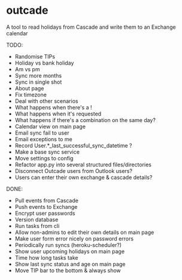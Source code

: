 outcade
=======

A tool to read holidays from Cascade and write them to an Exchange calendar


TODO:
 * Randomise TIPs
 * Holiday vs bank holiday
 * Am vs pm
 * Sync more months
 * Sync in single shot
 * About page
 * Fix timezone
 * Deal with other scenarios
  * What happens when there's a !
  * What happens when it's requested
  * What happens if there's a combination on the same day?
 * Calendar view on main page
 * Email sync fail to user
 * Email exceptions to me
 * Record User.*_last_successful_sync_datetime ?
 * Make a base sync service
 * Move settings to config
 * Refactor app.py into several structured files/directories
 * Disconnect Outcade users from Outlook users?
  * Users can enter their own exchange & cascade details?


DONE:
 * Pull events from Cascade
 * Push events to Exchange
 * Encrypt user passwords
 * Version database
 * Run tasks from cli
 * Allow non-admins to edit their own details on main page
 * Make user form error nicely on password errors
 * Periodically run syncs (heroku-scheduler?)
 * Show user upcoming holidays on main page
 * Time how long tasks take
 * Show last sync status and age on main page
 * Move TIP bar to the bottom & always show
